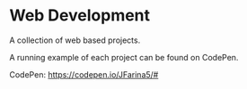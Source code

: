 # Web Development
A collection of web based projects.

A running example of each project can be found on CodePen.

CodePen: https://codepen.io/JFarina5/#
